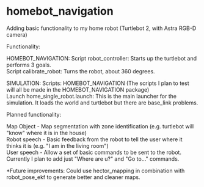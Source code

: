 # homebot_navigation
Adding basic functionality to my home robot (Turtlebot 2, with Astra RGB-D camera)

Functionality:

HOMEBOT_NAVIGATION:
Script robot_controller: Starts up the turtlebot and performs 3 goals. <br /> 
Script calibrate_robot: Turns the robot, about 360 degrees.

SIMULATION:
Scripts: HOMEBOT_NAVIGATION (The scripts I plan to test will all be made in the HOMEBOT_NAVIGATION package) <br /> 
Launch home_single_robot.launch: This is the main launcher for the simulation. It loads the world and turtlebot but there are base_link problems.

Planned functionality:

Map Object - Map segmentation with zone identification (e.g. turtlebot will "know" where it is in the house) <br /> 
Robot speech - Basic feedback from the robot to tell the user where it thinks it is (e.g. "I am in the living room") <br />
User speech - Allow a set of basic commands to be sent to the robot. Currently I plan to add just "Where are u?" and "Go to..."
commands.

*Future improvements: Could use hector_mapping in combination with robot_pose_ekf to generate better and cleaner maps.

